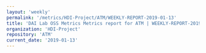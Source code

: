 ```yaml
---
layout: 'weekly'
permalink: '/metrics/HDI-Project/ATM/WEEKLY-REPORT-2019-01-13'
title: 'DAI Lab OSS Metrics Metrics report for ATM | WEEKLY-REPORT-2019-01-13'
organization: 'HDI-Project'
repository: 'ATM'
current_date: '2019-01-13'
---
```


